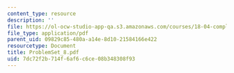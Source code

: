 ```yaml
---
content_type: resource
description: ''
file: https://ol-ocw-studio-app-qa.s3.amazonaws.com/courses/18-04-complex-variables-with-applications-fall-1999/7dc72f2b714f6af6c6ce08b348308f93_ProblemSet_8.pdf
file_type: application/pdf
parent_uid: 09829c85-480a-a14e-8d10-21584166e422
resourcetype: Document
title: ProblemSet_8.pdf
uid: 7dc72f2b-714f-6af6-c6ce-08b348308f93
---
```

